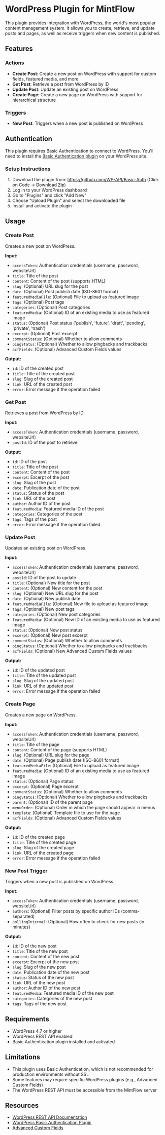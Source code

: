 # WordPress Plugin for MintFlow

This plugin provides integration with WordPress, the world's most popular content management system. It allows you to create, retrieve, and update posts and pages, as well as receive triggers when new content is published.

## Features

### Actions

- **Create Post**: Create a new post on WordPress with support for custom fields, featured media, and more
- **Get Post**: Retrieve a post from WordPress by ID
- **Update Post**: Update an existing post on WordPress
- **Create Page**: Create a new page on WordPress with support for hierarchical structure

### Triggers

- **New Post**: Triggers when a new post is published on WordPress

## Authentication

This plugin requires Basic Authentication to connect to WordPress. You'll need to install the [Basic Authentication plugin](https://github.com/WP-API/Basic-Auth) on your WordPress site.

### Setup Instructions

1. Download the plugin from: <https://github.com/WP-API/Basic-Auth> (Click on Code -> Download Zip)
2. Log in to your WordPress dashboard
3. Go to "Plugins" and click "Add New"
4. Choose "Upload Plugin" and select the downloaded file
5. Install and activate the plugin

## Usage

### Create Post

Creates a new post on WordPress.

**Input:**

- `accessToken`: Authentication credentials (username, password, websiteUrl)
- `title`: Title of the post
- `content`: Content of the post (supports HTML)
- `slug`: (Optional) URL slug for the post
- `date`: (Optional) Post publish date (ISO-8601 format)
- `featuredMediaFile`: (Optional) File to upload as featured image
- `tags`: (Optional) Post tags
- `categories`: (Optional) Post categories
- `featuredMedia`: (Optional) ID of an existing media to use as featured image
- `status`: (Optional) Post status ('publish', 'future', 'draft', 'pending', 'private', 'trash')
- `excerpt`: (Optional) Post excerpt
- `commentStatus`: (Optional) Whether to allow comments
- `pingStatus`: (Optional) Whether to allow pingbacks and trackbacks
- `acfFields`: (Optional) Advanced Custom Fields values

**Output:**

- `id`: ID of the created post
- `title`: Title of the created post
- `slug`: Slug of the created post
- `link`: URL of the created post
- `error`: Error message if the operation failed

### Get Post

Retrieves a post from WordPress by ID.

**Input:**

- `accessToken`: Authentication credentials (username, password, websiteUrl)
- `postId`: ID of the post to retrieve

**Output:**

- `id`: ID of the post
- `title`: Title of the post
- `content`: Content of the post
- `excerpt`: Excerpt of the post
- `slug`: Slug of the post
- `date`: Publication date of the post
- `status`: Status of the post
- `link`: URL of the post
- `author`: Author ID of the post
- `featuredMedia`: Featured media ID of the post
- `categories`: Categories of the post
- `tags`: Tags of the post
- `error`: Error message if the operation failed

### Update Post

Updates an existing post on WordPress.

**Input:**

- `accessToken`: Authentication credentials (username, password, websiteUrl)
- `postId`: ID of the post to update
- `title`: (Optional) New title for the post
- `content`: (Optional) New content for the post
- `slug`: (Optional) New URL slug for the post
- `date`: (Optional) New publish date
- `featuredMediaFile`: (Optional) New file to upload as featured image
- `tags`: (Optional) New post tags
- `categories`: (Optional) New post categories
- `featuredMedia`: (Optional) New ID of an existing media to use as featured image
- `status`: (Optional) New post status
- `excerpt`: (Optional) New post excerpt
- `commentStatus`: (Optional) Whether to allow comments
- `pingStatus`: (Optional) Whether to allow pingbacks and trackbacks
- `acfFields`: (Optional) New Advanced Custom Fields values

**Output:**

- `id`: ID of the updated post
- `title`: Title of the updated post
- `slug`: Slug of the updated post
- `link`: URL of the updated post
- `error`: Error message if the operation failed

### Create Page

Creates a new page on WordPress.

**Input:**

- `accessToken`: Authentication credentials (username, password, websiteUrl)
- `title`: Title of the page
- `content`: Content of the page (supports HTML)
- `slug`: (Optional) URL slug for the page
- `date`: (Optional) Page publish date (ISO-8601 format)
- `featuredMediaFile`: (Optional) File to upload as featured image
- `featuredMedia`: (Optional) ID of an existing media to use as featured image
- `status`: (Optional) Page status
- `excerpt`: (Optional) Page excerpt
- `commentStatus`: (Optional) Whether to allow comments
- `pingStatus`: (Optional) Whether to allow pingbacks and trackbacks
- `parent`: (Optional) ID of the parent page
- `menuOrder`: (Optional) Order in which the page should appear in menus
- `template`: (Optional) Template file to use for the page
- `acfFields`: (Optional) Advanced Custom Fields values

**Output:**

- `id`: ID of the created page
- `title`: Title of the created page
- `slug`: Slug of the created page
- `link`: URL of the created page
- `error`: Error message if the operation failed

### New Post Trigger

Triggers when a new post is published on WordPress.

**Input:**

- `accessToken`: Authentication credentials (username, password, websiteUrl)
- `authors`: (Optional) Filter posts by specific author IDs (comma-separated)
- `pollingInterval`: (Optional) How often to check for new posts (in minutes)

**Output:**

- `id`: ID of the new post
- `title`: Title of the new post
- `content`: Content of the new post
- `excerpt`: Excerpt of the new post
- `slug`: Slug of the new post
- `date`: Publication date of the new post
- `status`: Status of the new post
- `link`: URL of the new post
- `author`: Author ID of the new post
- `featuredMedia`: Featured media ID of the new post
- `categories`: Categories of the new post
- `tags`: Tags of the new post

## Requirements

- WordPress 4.7 or higher
- WordPress REST API enabled
- Basic Authentication plugin installed and activated

## Limitations

- This plugin uses Basic Authentication, which is not recommended for production environments without SSL
- Some features may require specific WordPress plugins (e.g., Advanced Custom Fields)
- The WordPress REST API must be accessible from the MintFlow server

## Resources

- [WordPress REST API Documentation](https://developer.wordpress.org/rest-api/)
- [WordPress Basic Authentication Plugin](https://github.com/WP-API/Basic-Auth)
- [Advanced Custom Fields](https://www.advancedcustomfields.com/)
